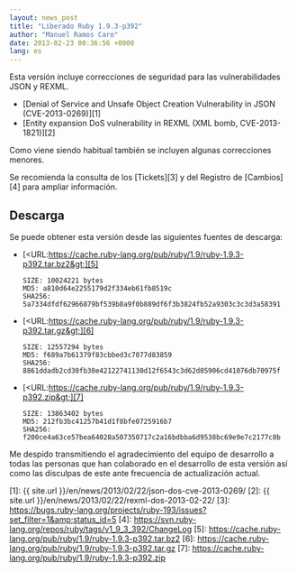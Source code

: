```yaml
---
layout: news_post
title: "Liberado Ruby 1.9.3-p392"
author: "Manuel Ramos Caro"
date: 2013-02-23 00:36:56 +0000
lang: es
---
```


Esta versión incluye correcciones de seguridad para las vulnerabilidades
JSON y REXML.

* [Denial of Service and Unsafe Object Creation Vulnerability in JSON
  (CVE-2013-0269)][1]
* [Entity expansion DoS vulnerability in REXML (XML bomb,
  CVE-2013-1821)][2]

Como viene siendo habitual también se incluyen algunas correcciones
menores.

Se recomienda la consulta de los [Tickets][3] y del Registro de
[Cambios][4] para ampliar información.

## Descarga

Se puede obtener esta versión desde las siguientes fuentes de descarga:

* [&lt;URL:https://cache.ruby-lang.org/pub/ruby/1.9/ruby-1.9.3-p392.tar.bz2&gt;][5]

      SIZE: 10024221 bytes
      MD5: a810d64e2255179d2f334eb61fb8519c
      SHA256: 5a7334dfdf62966879bf539b8a9f0b889df6f3b3824fb52a9303c3c3d3a58391

* [&lt;URL:https://cache.ruby-lang.org/pub/ruby/1.9/ruby-1.9.3-p392.tar.gz&gt;][6]

      SIZE: 12557294 bytes
      MD5: f689a7b61379f83cbbed3c7077d83859
      SHA256: 8861ddadb2cd30fb30e42122741130d12f6543c3d62d05906cd41076db70975f

* [&lt;URL:https://cache.ruby-lang.org/pub/ruby/1.9/ruby-1.9.3-p392.zip&gt;][7]

      SIZE: 13863402 bytes
      MD5: 212fb3bc41257b41d1f8bfe0725916b7
      SHA256: f200ce4a63ce57bea64028a507350717c2a16bdbba6d9538bc69e9e7c2177c8b

Me despido transmitiendo el agradecimiento del equipo de desarrollo a
todas las personas que han colaborado en el desarrollo de esta versión
así como las disculpas de este ante frecuencia de actualización actual.



[1]: {{ site.url }}/en/news/2013/02/22/json-dos-cve-2013-0269/
[2]: {{ site.url }}/en/news/2013/02/22/rexml-dos-2013-02-22/
[3]: https://bugs.ruby-lang.org/projects/ruby-193/issues?set_filter=1&amp;status_id=5
[4]: https://svn.ruby-lang.org/repos/ruby/tags/v1_9_3_392/ChangeLog
[5]: https://cache.ruby-lang.org/pub/ruby/1.9/ruby-1.9.3-p392.tar.bz2
[6]: https://cache.ruby-lang.org/pub/ruby/1.9/ruby-1.9.3-p392.tar.gz
[7]: https://cache.ruby-lang.org/pub/ruby/1.9/ruby-1.9.3-p392.zip
